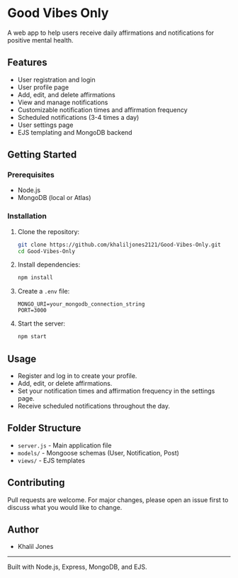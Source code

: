 # Good Vibes Only

A web app to help users receive daily affirmations and notifications for positive mental health.

## Features
- User registration and login
- User profile page
- Add, edit, and delete affirmations
- View and manage notifications
- Customizable notification times and affirmation frequency
- Scheduled notifications (3-4 times a day)
- User settings page
- EJS templating and MongoDB backend

## Getting Started

### Prerequisites
- Node.js
- MongoDB (local or Atlas)

### Installation
1. Clone the repository:
   ```sh
   git clone https://github.com/khaliljones2121/Good-Vibes-Only.git
   cd Good-Vibes-Only
   ```
2. Install dependencies:
   ```sh
   npm install
   ```
3. Create a `.env` file:
   ```
   MONGO_URI=your_mongodb_connection_string
   PORT=3000
   ```
4. Start the server:
   ```sh
   npm start
   ```

## Usage
- Register and log in to create your profile.
- Add, edit, or delete affirmations.
- Set your notification times and affirmation frequency in the settings page.
- Receive scheduled notifications throughout the day.

## Folder Structure
- `server.js` - Main application file
- `models/` - Mongoose schemas (User, Notification, Post)
- `views/` - EJS templates

## Contributing
Pull requests are welcome. For major changes, please open an issue first to discuss what you would like to change.

## Author
- Khalil Jones

---
Built with Node.js, Express, MongoDB, and EJS.